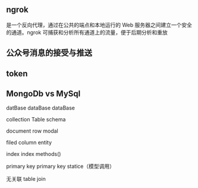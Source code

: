 ## ngrok 

 是一个反向代理，通过在公共的端点和本地运行的 Web 服务器之间建立一个安全的通道。ngrok 可捕获和分析所有通道上的流量，便于后期分析和重放

## 公众号消息的接受与推送



## token


## MongoDb vs MySql

datBase            dataBase                dataBase  

collection         Table                    schema

document           row                      modal

filed              column                   entity

index               index                   methods()

primary key      primary key                statice（模型调用）


无关联             table join                

